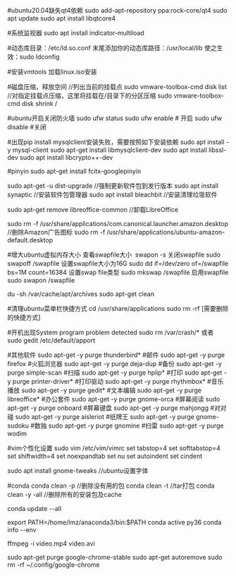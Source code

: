 #ubuntu20.04缺失qt4依赖
	sudo add-apt-repository ppa:rock-core/qt4
	sudo apt update
	sudo apt install libqtcore4
	
#系统监视器
sudo apt install indicator-multiload
	
#动态库目录：/etc/ld.so.conf
末尾添加你的动态库路径：/usr/local/lib
使之生效：sudo ldconfig
	
#安装vmtools
加载linux.iso安装

#磁盘压缩，释放空间
//列出当前的挂载点
sudo vmware-toolbox-cmd disk list
//对指定挂载点压缩，这里将挂载在/目录下的分区压缩
sudo vmware-toolbox-cmd disk shrink /


#ubuntu开启关闭防火墙
sudo ufw status
sudo ufw enable  # 开启
sudo ufw disable   #关闭

#出现pip install mysqlclient安装失败，需要按照如下安装依赖
	sudo apt install -y mysql-client
	sudo apt-get install libmysqlclient-dev
	sudo apt install libssl-dev
	sudo apt install libcrypto++-dev

#pinyin
sudo apt-get install fcitx-googlepinyin

sudo apt-get -u dist-upgrade //强制更新软件包到发行版本
sudo apt install synaptic  //安装软件包管理器
sudo apt install bleachbit    //安装清理垃圾软件


sudo apt-get remove libreoffice-common   //卸载LibreOffice

sudo rm -f /usr/share/applications/com.canonical.launcher.amazon.desktop  //删除Amazon广告图标
sudo rm -f /usr/share/applications/ubuntu-amazon-default.desktop 

	
#增大ubuntu虚拟内存大小
查看swapfile大小 
	swapon -s
关闭swapfile
	sudo swapoff /swapfile
设置swapfile大小为16G
	sudo dd if=/dev/zero of=/swapfile bs=1M count=16384
设置swap file类型
	sudo mkswap /swapfile
启用swapfile
	sudo swapon /swapfile


du -sh /var/cache/apt/archives
sudo apt-get clean

#清理ubuntu菜单栏快捷方式
cd /usr/share/applications
sudo rm -rf [需要删除的快捷方式]

#开机出现System program problem detected
sudo rm /var/crash/*
或者
sudo gedit /etc/default/apport

#其他软件
sudo apt-get -y purge thunderbird*
#邮件
sudo apt-get -y purge firefox
#火狐浏览器
sudo apt-get -y purge deja-dup
#备份
sudo apt-get -y purge simple-scan
#扫描
sudo apt-get -y purge hplip* 
#打印
sudo apt-get -y purge printer-driver* 
#打印驱动
sudo apt-get -y purge rhythmbox* 
#音乐播放
sudo apt-get -y purge gedit* 
#文本编辑
sudo apt-get -y purge libreoffice* 
#办公套件
sudo apt-get -y purge gnome-orca 
#屏幕阅读
sudo apt-get -y purge onboard 
#屏幕键盘
sudo apt-get -y purge mahjongg 
#对对碰
sudo apt-get -y purge aisleriot 
#纸牌王
sudo apt-get -y purge gnome-sudoku 
#数独
sudo apt-get -y purge gnomine 
#扫雷
sudo apt-get -y purge wodim


#vim个性化设置
sudo vim /etc/vim/vimrc
set tabstop=4 
set softtabstop=4 
set shiftwidth=4 
set noexpandtab 
set nu 
set autoindent 
set cindent

sudo apt install gnome-tweaks //ubuntu设置字体

#conda 
conda clean -p      //删除没有用的包
conda clean -t      //tar打包
conda clean -y -all //删除所有的安装包及cache

conda update --all

export PATH=/home/lmz/anaconda3/bin:$PATH
conda active py36
conda info --env


ffmpeg -i video.mp4 video.avi

sudo apt-get purge google-chrome-stable
sudo apt-get autoremove
sudo rm -rf ~/.config/google-chrome
